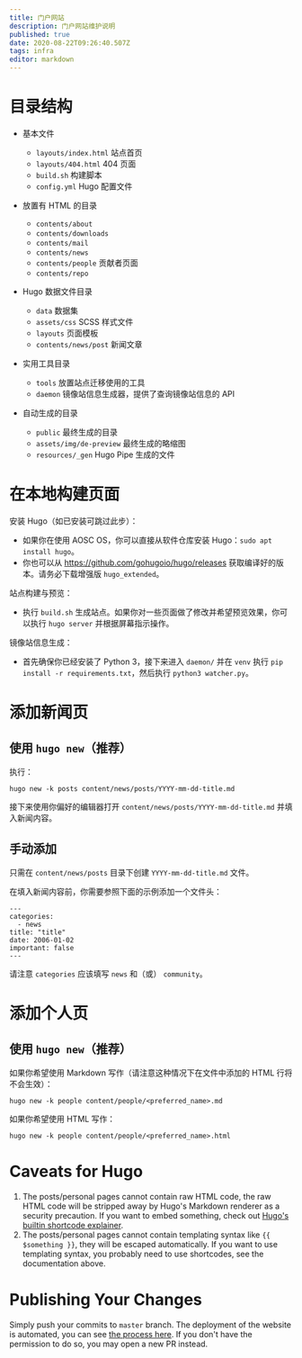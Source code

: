 ```yaml
---
title: 门户网站
description: 门户网站维护说明
published: true
date: 2020-08-22T09:26:40.507Z
tags: infra
editor: markdown
---
```


# 目录结构

- 基本文件
    - `layouts/index.html` 站点首页
    - `layouts/404.html` 404 页面
    - `build.sh` 构建脚本
    - `config.yml` Hugo 配置文件

- 放置有 HTML 的目录
    - `contents/about`
    - `contents/downloads`
    - `contents/mail`
    - `contents/news`
    - `contents/people` 贡献者页面
    - `contents/repo`

- Hugo 数据文件目录
    - `data` 数据集
    - `assets/css` SCSS 样式文件
    - `layouts` 页面模板
    - `contents/news/post` 新闻文章

- 实用工具目录
    - `tools` 放置站点迁移使用的工具
    - `daemon` 镜像站信息生成器，提供了查询镜像站信息的 API

- 自动生成的目录
    - `public` 最终生成的目录
    - `assets/img/de-preview` 最终生成的略缩图
    - `resources/_gen` Hugo Pipe 生成的文件

# 在本地构建页面

安装 Hugo（如已安装可跳过此步）：

  - 如果你在使用 AOSC OS，你可以直接从软件仓库安装 Hugo：`sudo apt install hugo`。
  - 你也可以从 https://github.com/gohugoio/hugo/releases 获取编译好的版本。请务必下载增强版 `hugo_extended`。

站点构建与预览：

  - 执行 `build.sh` 生成站点。如果你对一些页面做了修改并希望预览效果，你可以执行 `hugo server` 并根据屏幕指示操作。
  
镜像站信息生成：

  - 首先确保你已经安装了 Python 3，接下来进入 `daemon/` 并在 `venv` 执行 `pip install -r requirements.txt`，然后执行 `python3 watcher.py`。

# 添加新闻页

## 使用 `hugo new`（推荐）

执行：

```hugo new -k posts content/news/posts/YYYY-mm-dd-title.md```

接下来使用你偏好的编辑器打开 `content/news/posts/YYYY-mm-dd-title.md` 并填入新闻内容。

## 手动添加

只需在 `content/news/posts` 目录下创建 `YYYY-mm-dd-title.md` 文件。

在填入新闻内容前，你需要参照下面的示例添加一个文件头：

```
---
categories:
  - news
title: "title"
date: 2006-01-02
important: false
---
```

请注意 `categories` 应该填写 `news` 和（或） `community`。

# 添加个人页

## 使用 `hugo new`（推荐）

如果你希望使用 Markdown 写作（请注意这种情况下在文件中添加的 HTML 行将不会生效）：

```hugo new -k people content/people/<preferred_name>.md```

如果你希望使用 HTML 写作：

```hugo new -k people content/people/<preferred_name>.html```

# Caveats for Hugo

1. The posts/personal pages cannot contain raw HTML code, the raw HTML code will be stripped away by Hugo's Markdown renderer as a security precaution. If you want to embed something, check out [Hugo's builtin shortcode explainer](https://gohugo.io/content-management/shortcodes/#use-hugos-built-in-shortcodes).
1. The posts/personal pages cannot contain templating syntax like `{{ $something }}`, they will be escaped automatically. If you want to use templating syntax, you probably need to use shortcodes, see the documentation above.

# Publishing Your Changes

Simply push your commits to `master` branch. The deployment of the website is automated, you can see [the process here](https://dev.azure.com/AOSC-Dev/aosc-portal-kiss.github.io/_build?definitionId=1&_a=summary). If you don't have the permission to do so, you may open a new PR instead.
